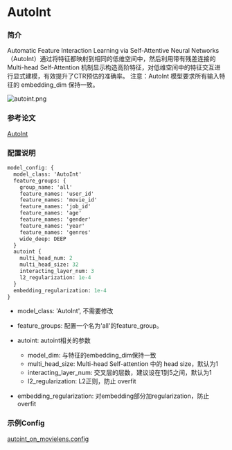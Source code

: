 # AutoInt

### 简介

Automatic Feature Interaction Learning via Self-Attentive Neural Networks（AutoInt）通过将特征都映射到相同的低维空间中，然后利用带有残差连接的 Multi-head Self-Attention 机制显示构造高阶特征，对低维空间中的特征交互进行显式建模，有效提升了CTR预估的准确率。
注意：AutoInt 模型要求所有输入特征的 embedding_dim 保持一致。

![autoint.png](../../images/models/autoint.png)

### 参考论文

[AutoInt](https://dl.acm.org/doi/pdf/10.1145/3357384.3357925)

### 配置说明

```protobuf
model_config: {
  model_class: 'AutoInt'
  feature_groups: {
    group_name: 'all'
    feature_names: 'user_id'
    feature_names: 'movie_id'
    feature_names: 'job_id'
    feature_names: 'age'
    feature_names: 'gender'
    feature_names: 'year'
    feature_names: 'genres'
    wide_deep: DEEP
  }
  autoint {
    multi_head_num: 2
    multi_head_size: 32
    interacting_layer_num: 3
    l2_regularization: 1e-4
  }
  embedding_regularization: 1e-4
}
```

- model_class: 'AutoInt', 不需要修改

- feature_groups: 配置一个名为'all'的feature_group。

- autoint: autoint相关的参数

  - model_dim: 与特征的embedding_dim保持一致
  - multi_head_size: Multi-head Self-attention 中的 head size，默认为1
  - interacting_layer_num: 交叉层的层数，建议设在1到5之间，默认为1
  - l2_regularization: L2正则，防止 overfit

- embedding_regularization: 对embedding部分加regularization，防止overfit

### 示例Config

[autoint_on_movielens.config](../configs/autoint_on_movielens.config)
